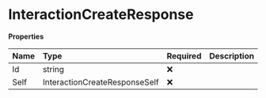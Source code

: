 # InteractionCreateResponse

**Properties**

| Name | Type                          | Required | Description |
| :--- | :---------------------------- | :------- | :---------- |
| Id   | string                        | ❌       |             |
| Self | InteractionCreateResponseSelf | ❌       |             |

<!-- This file was generated by liblab | https://liblab.com/ -->
